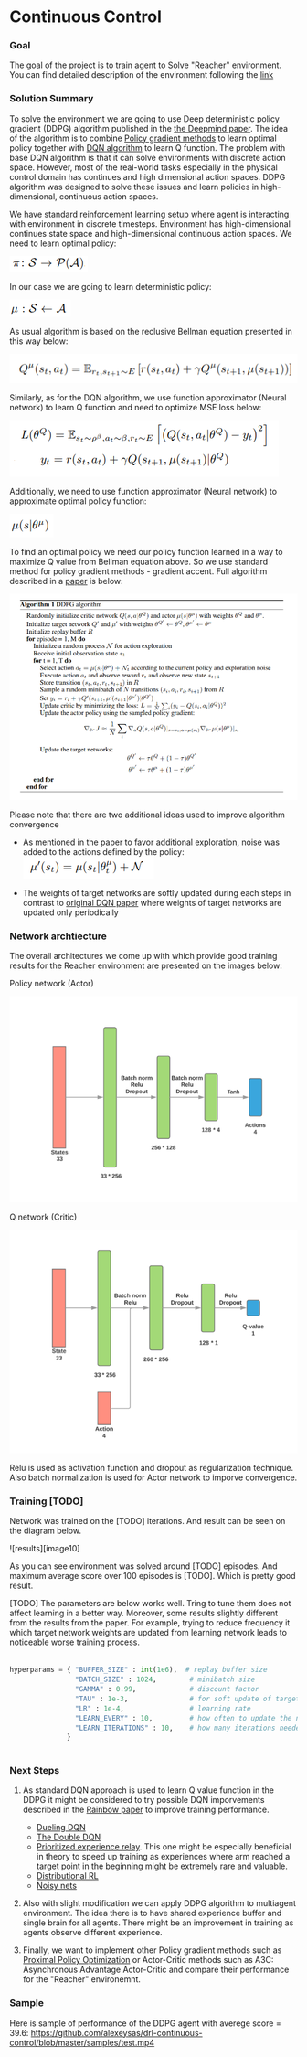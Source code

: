 [//]: # (Image References)

[image1]: images/policy.png "Policy"
[image2]: images/deterministic-policy.png "Deterministic-policy"
[image3]: images/bellman.png "Bellman"
[image4]: images/mseloss.png "Loss"
[image5]: images/policy2.png "Policy"
[image6]: images/algorithm.png "Algorithm"
[image7]: images/noise.png "Noise"
[image8]: images/actor.png "Actor"
[image9]: images/critic.png "Critic"

#  Continuous Control

### Goal

The goal of the project is to train agent to Solve "Reacher" environment. You can find detailed description of the environment following the [link](README.md) 

### Solution Summary

To solve the environment we are going to use Deep deterministic policy gradient (DDPG) algorithm published in the [the Deepmind paper](https://arxiv.org/pdf/1509.02971.pdf). The idea of the algorithm is to combine [Policy gradient methods](http://www.scholarpedia.org/article/Policy_gradient_methods) to learn optimal policy together with [DQN algorithm](https://storage.googleapis.com/deepmind-media/dqn/DQNNaturePaper.pdf) to learn Q function. The problem with base DQN algorithm is that it can solve environments with discrete action space. However, most of the real-world tasks especially in the physical control domain has continues and high dimensional action spaces. DDPG algorithm was designed to solve these issues and learn policies in high-dimensional, continuous action spaces.

We have standard reinforcement learning setup where agent is interacting with environment in discrete timesteps. Environment has high-dimensional continues state space and high-dimensional continuous action spaces. We need to learn optimal policy:

![Policy][image1] 

In our case we are going to learn deterministic policy:

![Policy][image2] 

As usual algorithm is based on the reclusive Bellman equation presented in this way below:

![Bellman][image3] 

Similarly, as for the DQN algorithm, we use function approximator (Neural network) to learn Q function and need to optimize MSE loss below:

![MSE][image4] 

Additionally, we need to use function approximator (Neural network) to approximate optimal policy function:

![Policy][image5]

To find an optimal policy we need our policy function learned in a way to maximize Q value from Bellman equation above. So we use standard method for policy gradient methods - gradient accent. Full algorithm described in a [paper](https://arxiv.org/pdf/1509.02971.pdf) is below:

![Algorithm][image6]

Please note that there are two additional ideas used to improve algorithm convergence

- As mentioned in the paper to favor additional exploration, noise was added to the actions defined by the policy:
![Noise][image7]

- The weights of target networks are softly updated during each steps in contrast to [original DQN paper](https://storage.googleapis.com/deepmind-media/dqn/DQNNaturePaper.pdf) where weights of target networks are updated only periodically


### Network archtiecture

The overall architectures we come up with which provide good training results for the Reacher environment are presented on the images below:

Policy network (Actor)

![network architecture][image8]

Q network (Critic) 

![network architecture][image9]

Relu is used as activation function and dropout as regularization technique. Also batch normalization is used for Actor network to imporve convergence.

### Training [TODO]

Network was trained on the [TODO] iterations. And result can be seen on the diagram below.

![results][image10]

As you can see environment was solved around [TODO] episodes. And maximum average score over 100 episodes is [TODO]. Which is pretty good result.

[TODO] The parameters are below works well. Tring to tune them does not affect learning in a better way.  Moreover, some results slightly different from the results from the paper. For example, trying to reduce frequency it which target network weights are updated from learning network leads to noticeable worse training process.

```python

hyperparams = { "BUFFER_SIZE" : int(1e6),  # replay buffer size
                "BATCH_SIZE" : 1024,        # minibatch size
                "GAMMA" : 0.99,             # discount factor
                "TAU" : 1e-3,               # for soft update of target parameters
                "LR" : 1e-4,                # learning rate 
                "LEARN_EVERY" : 10,         # how often to update the network
                "LEARN_ITERATIONS" : 10,    # how many iterations needed for each network update
              }
              
```

### Next Steps

1. As standard DQN approach is used to learn Q value function in the DDPG it might be considered to try possible DQN imporvements described in the [Rainbow paper](https://arxiv.org/pdf/1710.02298.pdf) to improve training performance.

   - [Dueling DQN](https://arxiv.org/abs/1511.06581)
   - [The Double DQN](https://arxiv.org/abs/1509.06461)
   - [Prioritized experience relay](https://arxiv.org/abs/1511.05952). This one might be especially beneficial in theory to speed up   training as experiences where arm reached a target point in the beginning might be extremely rare and valuable.
   - [Distributional RL](https://arxiv.org/abs/1707.06887)
   - [Noisy nets](https://arxiv.org/abs/1706.10295)


2. Also with slight modification we can apply DDPG algorithm to multiagent environment. The idea there is to have shared experience buffer and single brain for all agents. There might be an improvement in training as agents observe different experience.

3. Finally, we want to implement other Policy gradient methods such as [Proximal Policy Optimization](https://arxiv.org/abs/1707.06347) or Actor-Critic methods such as A3C: Asynchronous Advantage Actor-Critic and compare their performance for the "Reacher" environemnt.

### Sample

Here is sample of performance of the DDPG agent with averege score = 39.6:  https://github.com/alexeysas/drl-continuous-control/blob/master/samples/test.mp4

